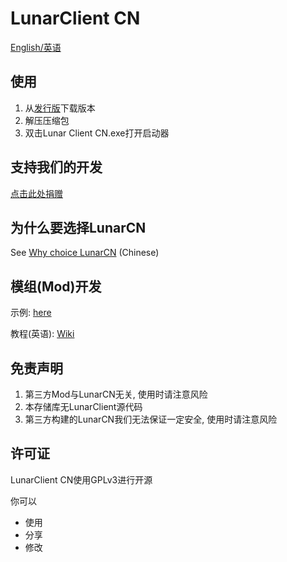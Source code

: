 # LunarClient CN

[English/英语](README-EN.md)

## 使用

1. 从[发行版](https://github.com/CubeWhyMC/LunarClient-CN/releases)下载版本
2. 解压压缩包
3. 双击Lunar Client CN.exe打开启动器

## 支持我们的开发

[点击此处捐赠](https://lunarclient.top/donate)

## 为什么要选择LunarCN

See [Why choice LunarCN](help/why-lunarcn.md) (Chinese)

## 模组(Mod)开发

示例: [here](https://github.com/CubeWhyMC/LunarMod-Example)

教程(英语): [Wiki](https://github.com/CubeWhyMC/LunarClient-CN/wiki/LunarCN-mod-development)

## 免责声明

1. 第三方Mod与LunarCN无关, 使用时请注意风险
2. 本存储库无LunarClient源代码
3. 第三方构建的LunarCN我们无法保证一定安全, 使用时请注意风险

## 许可证

LunarClient CN使用GPLv3进行开源

你可以

- 使用
- 分享
- 修改